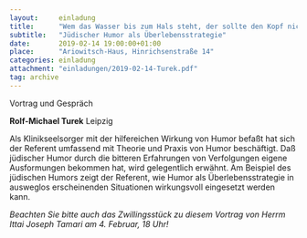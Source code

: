 ```yaml
---
layout:     einladung
title:      "Wem das Wasser bis zum Hals steht, der sollte den Kopf nicht hängen lassen."
subtitle:   "Jüdischer Humor als Überlebensstrategie"
date:       2019-02-14 19:00:00+01:00
place:      "Ariowitsch-Haus, Hinrichsenstraße 14"
categories: einladung
attachment: "einladungen/2019-02-14-Turek.pdf"
tag: archive
---
```


Vortrag und Gespräch

**Rolf-Michael Turek**
Leipzig

Als Klinikseelsorger mit der hilfereichen Wirkung von Humor befaßt hat sich der Referent umfassend mit Theorie und Praxis von Humor beschäftigt.
Daß jüdischer Humor durch  die bitteren Erfahrungen von Verfolgungen eigene Ausformungen bekommen hat, wird gelegentlich erwähnt.
Am Beispiel des jüdischen Humors zeigt der Referent, wie Humor als Überlebensstrategie in ausweglos erscheinenden Situationen wirkungsvoll eingesetzt werden kann.

*Beachten Sie bitte auch das Zwillingsstück zu diesem Vortrag von Herrm Ittai Joseph Tamari am 4. Februar, 18 Uhr!*
